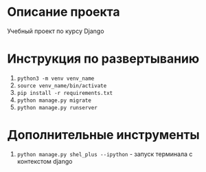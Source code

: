 # Описание проекта

Учебный проект по курсу Django

# Инструкция по развертыванию

1. `python3 -m venv venv_name`
2. `source venv_name/bin/activate`
3. `pip install -r requirements.txt`
4. `python manage.py migrate`
5. `python manage.py runserver`

# Дополнительные инструменты

1. `python manage.py shel_plus --ipython` - запуск терминала с контекстом django